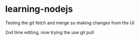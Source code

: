 # learning-nodejs

Testing the git fetch and merge so making changes from the UI

2nd time editing, now trying the use git pull 
